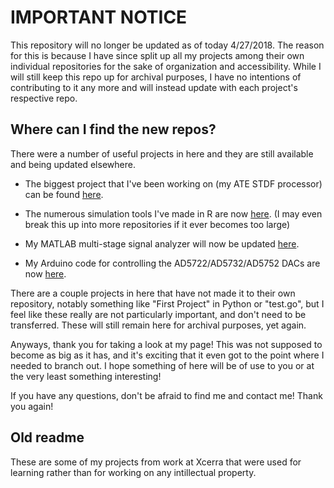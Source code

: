 # IMPORTANT NOTICE

This repository will no longer be updated as of today 4/27/2018. The reason for this is because I have since split up all my projects among their own individual repositories for the sake of organization and accessibility.
While I will still keep this repo up for archival purposes, I have no intentions of contributing to it any more and will instead update with each project's respective repo.

## Where can I find the new repos?

There were a number of useful projects in here and they are still available and being updated elsewhere.

- The biggest project that I've been working on (my ATE STDF processor) can be found [here](https://github.com/McNibbler/ATE-Data-Reader).

- The numerous simulation tools I've made in R are now [here](https://github.com/McNibbler/R-Simulations). (I may even break this up into more repositories if it ever becomes too large)

- My MATLAB multi-stage signal analyzer will now be updated [here](https://github.com/McNibbler/Multi-Stage-Signal-Analyzer).

- My Arduino code for controlling the AD5722/AD5732/AD5752 DACs are now [here](https://github.com/McNibbler/DAC-Controller).

There are a couple projects in here that have not made it to their own repository, notably something like "First Project" in Python or "test.go", but I feel like these really are not particularly important, and don't need to be transferred.
These will still remain here for archival purposes, yet again.

Anyways, thank you for taking a look at my page! This was not supposed to become as big as it has, and it's exciting that it even got to the point where I needed to branch out. I hope something of here will be of use to you or at the very least something interesting!

If you have any questions, don't be afraid to find me and contact me! Thank you again!

## Old readme

These are some of my projects from work at Xcerra that were used for learning rather than for working on any intillectual property.